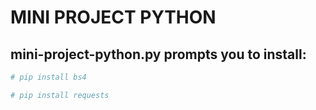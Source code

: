 # MINI PROJECT PYTHON

## mini-project-python.py prompts you to install:

``` bash
# pip install bs4

# pip install requests
```

